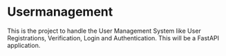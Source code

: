 # Usermanagement

This is the project to handle the User Management System like User Registrations, Verification, Login and Authentication. This will be a FastAPI application.